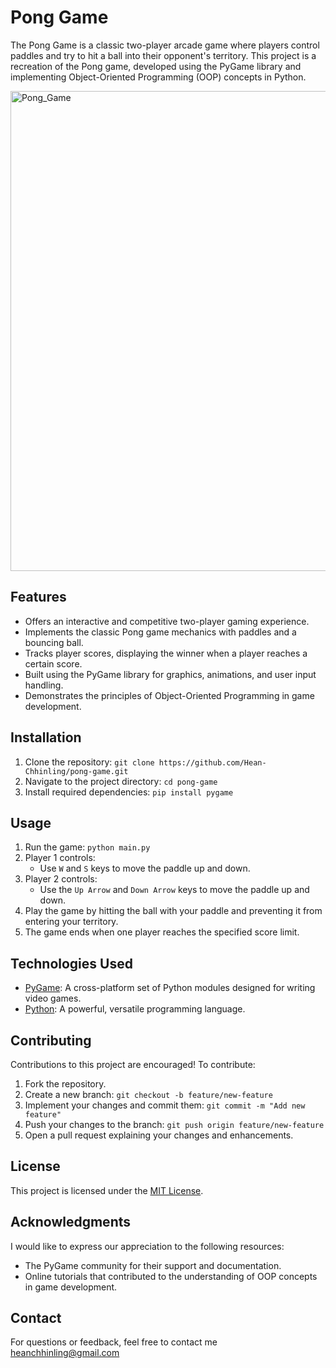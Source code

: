 # Pong Game

The Pong Game is a classic two-player arcade game where players control paddles and try to hit a ball into their opponent's territory. This project is a recreation of the Pong game, developed using the PyGame library and implementing Object-Oriented Programming (OOP) concepts in Python.

<img width="768" alt="Pong_Game" src="https://github.com/Hean-Chhinling/Pong_Game/assets/92643868/a12b35bf-a52b-40c6-9242-1bfa417338ae">


## Features

- Offers an interactive and competitive two-player gaming experience.
- Implements the classic Pong game mechanics with paddles and a bouncing ball.
- Tracks player scores, displaying the winner when a player reaches a certain score.
- Built using the PyGame library for graphics, animations, and user input handling.
- Demonstrates the principles of Object-Oriented Programming in game development.

## Installation

1. Clone the repository: `git clone https://github.com/Hean-Chhinling/pong-game.git`
2. Navigate to the project directory: `cd pong-game`
3. Install required dependencies: `pip install pygame`

## Usage

1. Run the game: `python main.py`
2. Player 1 controls:
   - Use `W` and `S` keys to move the paddle up and down.
3. Player 2 controls:
   - Use the `Up Arrow` and `Down Arrow` keys to move the paddle up and down.
4. Play the game by hitting the ball with your paddle and preventing it from entering your territory.
5. The game ends when one player reaches the specified score limit.

## Technologies Used

- [PyGame](https://www.pygame.org/): A cross-platform set of Python modules designed for writing video games.
- [Python](https://www.python.org/): A powerful, versatile programming language.

## Contributing

Contributions to this project are encouraged! To contribute:

1. Fork the repository.
2. Create a new branch: `git checkout -b feature/new-feature`
3. Implement your changes and commit them: `git commit -m "Add new feature"`
4. Push your changes to the branch: `git push origin feature/new-feature`
5. Open a pull request explaining your changes and enhancements.

## License

This project is licensed under the [MIT License](LICENSE).

## Acknowledgments

I would like to express our appreciation to the following resources:

- The PyGame community for their support and documentation.
- Online tutorials that contributed to the understanding of OOP concepts in game development.

## Contact

For questions or feedback, feel free to contact me heanchhinling@gmail.com
